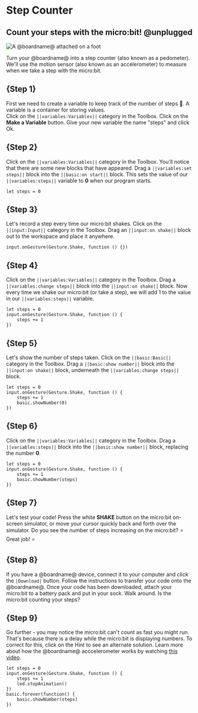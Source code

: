 # Step Counter

## Count your steps with the micro:bit! @unplugged

![A @boardname@ attached on a foot](/static/mb/projects/step-counter.png)

Turn your @boardname@ into a step counter (also known as a pedometer). We'll use the motion sensor (also known as an accelerometer) to measure when we take a step with the micro:bit.

## {Step 1}

First we need to create a variable to keep track of the number of steps 🦶. A variable is a container for storing values.  
Click on the ``||variables:Variables||`` category in the Toolbox. Click on the **Make a Variable** button. Give your new variable the name "steps" and click Ok.

## {Step 2}

Click on the ``||variables:Variables||`` category in the Toolbox. You'll notice that there are some new blocks that have appeared. Drag a ``||variables:set steps||`` block into the ``||basic:on start||`` block. This sets the value of our ``||variables:steps||`` variable to **0** when our program starts.

```blocks
let steps = 0
```

## {Step 3}

Let's record a step every time our micro:bit shakes. Click on the ``||input:Input||`` category in the Toolbox. Drag an ``||input:on shake||`` block out to the workspace and place it anywhere.

```blocks
input.onGesture(Gesture.Shake, function () {})
```

## {Step 4}

Click on the ``||variables:Variables||`` category in the Toolbox. Drag a ``||variables:change steps||`` block into the ``||input:on shake||`` block. Now every time we shake our micro:bit (or take a step), we will add 1 to the value in our ``||variables:steps||`` variable.

```blocks
let steps = 0
input.onGesture(Gesture.Shake, function () {
    steps += 1
})
```

## {Step 5}

Let's show the number of steps taken. Click on the ``||basic:Basic||`` category in the Toolbox. Drag a ``||basic:show number||`` block into the ``||input:on shake||`` block, underneath the ``||variables:change steps||`` block.

```blocks
let steps = 0
input.onGesture(Gesture.Shake, function () {
    steps += 1
    basic.showNumber(0)
})
```

## {Step 6}

Click on the ``||variables:Variables||`` category in the Toolbox. Drag a ``||variables:steps||`` block into the ``||basic:show number||`` block, replacing the number **0**.

```blocks
let steps = 0
input.onGesture(Gesture.Shake, function () {
    steps += 1
    basic.showNumber(steps)
})
```

## {Step 7}

Let's test your code! Press the white **SHAKE** button on the micro:bit on-screen simulator, or move your cursor quickly back and forth over the simulator. Do you see the number of steps increasing on the micro:bit?  ⭐ Great job! ⭐

## {Step 8}

If you have a @boardname@ device, connect it to your computer and click the ``|Download|`` button. Follow the instructions to transfer your code onto the @boardname@. Once your code has been downloaded, attach your micro:bit to a battery pack and put in your sock.  Walk around.  Is the micro:bit counting your steps?

## {Step 9}

Go further - you may notice the micro:bit can't count as fast you might run. That's because there is a delay while the micro:bit is displaying numbers. To correct for this, click on the Hint to see an alternate solution. Learn more about how the @boardname@ acccelerometer works by watching [this video](https://youtu.be/byngcwjO51U).

```blocks
let steps = 0
input.onGesture(Gesture.Shake, function () {
    steps += 1
    led.stopAnimation()
})
basic.forever(function() {
    basic.showNumber(steps)
})
```